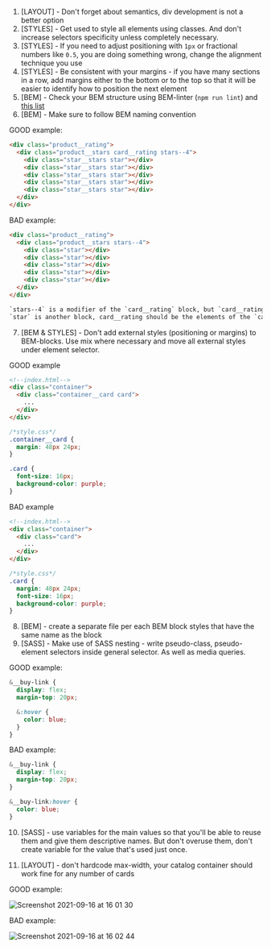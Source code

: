 1. [LAYOUT] - Don't forget about semantics, div development is not a better
option
2. [STYLES] - Get used to style all elements using classes. And don't increase
selectors specificity unless completely necessary.
3. [STYLES] - If you need to adjust positioning with `1px` or fractional numbers
like `0.5`, you are doing something wrong, change the alignment technique you use
4. [STYLES] - Be consistent with your margins - if you have many sections in a
row, add margins either to the bottom or to the top so that it will be easier
to identify how to position the next element
5. [BEM] - Check your BEM structure using BEM-linter (`npm run lint`) and
[this list](https://mate-academy.github.io/fe-program/css/typical-bem-mistakes)
6. [BEM] - Make sure to follow BEM naming convention

GOOD example:
```html
<div class="product__rating">
  <div class="product__stars card__rating stars--4">
    <div class="star__stars star"></div>
    <div class="star__stars star"></div>
    <div class="star__stars star"></div>
    <div class="star__stars star"></div>
    <div class="star__stars star"></div>
  </div>
</div>
```

BAD example:
```html
<div class="product__rating">
  <div class="product__stars stars--4">
    <div class="star"></div>
    <div class="star"></div>
    <div class="star"></div>
    <div class="star"></div>
    <div class="star"></div>
  </div>
</div>

`stars--4` is a modifier of the `card__rating` block, but `card__rating` block does not exist in HTML;
`star` is another block, card__rating should be the elements of the `card__rating` block
```

7. [BEM & STYLES] - Don't add external styles (positioning or margins) to
   BEM-blocks. Use mix where necessary and move all external styles under element
   selector.

GOOD example
```html
<!--index.html-->
<div class="container">
  <div class="container__card card">
    ...
  </div>
</div>
```
```css
/*style.css*/
.container__card {
  margin: 48px 24px;
}

.card {
  font-size: 16px;
  background-color: purple;
}
```

BAD example
```html
<!--index.html-->
<div class="container">
  <div class="card">
    ...
  </div>
</div>
```
```css
/*style.css*/
.card {
  margin: 48px 24px;
  font-size: 16px;
  background-color: purple;
}
```

8. [BEM] - create a separate file per each BEM block styles that have the same
name as the block
9. [SASS] - Make use of SASS nesting - write pseudo-class, pseudo-element
selectors inside general selector. As well as media queries.

GOOD example:
```scss
&__buy-link {
  display: flex;
  margin-top: 20px;

  &:hover {
    color: blue;
  }
}
```

BAD example:
```scss
&__buy-link {
  display: flex;
  margin-top: 20px;
}

&__buy-link:hover {
  color: blue;
}
```

10. [SASS] - use variables for the main values so that you'll be able to reuse
them and give them descriptive names. But don't overuse them, don't create
variable for the value that's used just once.

11. [LAYOUT] - don't hardcode max-width, your catalog container should work fine for any number of cards

GOOD example:

![Screenshot 2021-09-16 at 16 01 30](https://user-images.githubusercontent.com/32794096/133616959-0016cb9f-7083-4f93-8de6-f6a5c702e2ed.png)

BAD example:

![Screenshot 2021-09-16 at 16 02 44](https://user-images.githubusercontent.com/32794096/133616962-f10c4aff-ec05-4422-a470-931e51370c2f.png)


